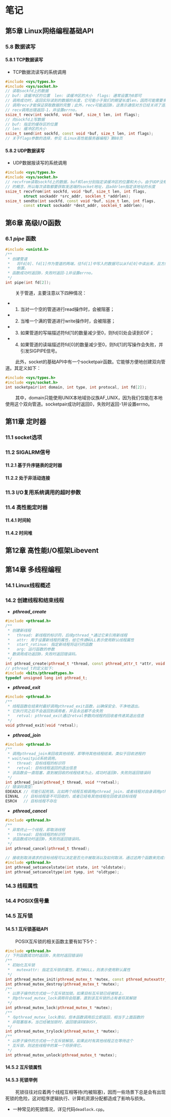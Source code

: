 # 笔记

## 第5章 Linux网络编程基础API

### 5.8 数据读写

#### 5.8.1 TCP数据读写

- TCP数据流读写的系统调用

```cpp
#include <sys/types.h>
#include <sys/socket.h>
// 读取sockfd上的数据
// buf: 读缓冲区的位置  len: 读缓冲区的大小  flags: 通常设置为0即可
// 调用成功时，返回实际读到的数据的长度，它可能小于我们的期望长度len，因而可能需要多次
// 调用recv才能保证获取数据的完整；此外，recv可能返回0，这表示通信对方已经关闭了连接；
// recv调用出错返回-1，并设置errno。
ssize_t recv(int sockfd, void *buf, size_t len, int flags);
// 向sockfd上写数据
// buf: 指定的缓存区的位置
// len: 缓冲区的大小
ssize_t send(int sockfd, const void *buf, size_t len, int flags);
// 关于flags参数的选择，参见《Linux高性能服务器编程》第88页
```

#### 5.8.2 UDP数据读写

- UDP数据报读写的系统调用

```cpp
#include <sys/types.h>
#include <sys/socket.h>
// recvfrom读取sockfd上的数据，buf和len分别指定读缓冲区的位置和大小。由于UDP没有连接
// 的概念，所以每次读取都要获取发送端的socket地址，且addrlen指定该地址的长度
ssize_t recvfrom(int sockfd, void *buf, size_t len, int flags, 
        struct sockaddr *src_addr, socklen_t *addrlen);
ssize_t sendto(int sockfd, const void *buf, size_t len, int flags, 
        const struct sockaddr *dest_addr, socklen_t addrlen);
```

## 第6章 高级I/O函数

### 6.1 _**pipe**_ 函数

```cpp
#include <unistd.h>
/**
 * 创建管道
 *   将fd[0]、fd[1]作为管道的两端，往fd[1]中写入的数据可以从fd[0]中读出来，且方向不可
 *   倒置。
 * 函数成功时返回0，失败时返回-1并设置errno。
 */
int pipe(int fd[2]);
```

&#160; &#160; &#160; &#160; 关于管道，主要注意以下四种情况：

- 1. 当对一个空的管道进行read操作时，会被阻塞；

- 2. 当堆一个满的管道进行write操作时，会被阻塞；

- 3. 如果管道的写端描述符fd[1]的数量减少至0，则fd[0]处会读到EOF；

- 4. 如果管道的读端描述符fd[0]的数量减少至0，则fd[1]的写操作会失败，并引发SIGPIPE信号。

&#160; &#160; &#160; &#160; 此外，socket的基础API中有一个socketpair函数。它能够方便地创建双向管道。其定义如下：

```cpp
#include <sys/types.h>
#include <sys/socket.h>
int socketpair(int domain, int type, int protocal, int fd[2]);
```

&#160; &#160; &#160; &#160; 其中，domain只能使用UNIX本地域协议族AF\_UNIX，因为我们仅能在本地使用这个双向管道。socketpair成功时返回0，失败时返回-1并设置errno。

### 

## 第11章 定时器

### 11.1 socket选项

### 11.2 SIGALRM信号

#### 11.2.1 基于升序链表的定时器

#### 11.2.2 处于非活动连接

### 11.3 I/O复用系统调用的超时参数

### 11.4 高性能定时器

#### 11.4.1 时间轮

#### 11.4.2 时间堆

## 第12章 高性能I/O框架Libevent

## 第14章 多线程编程

### 14.1 Linux线程概述

### 14.2 创建线程和结束线程

- _**pthread\_create**_

```cpp
#include <pthread.h>
/** 
 * 创建新线程
 *   thread: 新线程的标识符，后续pthread_*通过它来引用新线程
 *   attr: 用于设置新线程的属性，给它传递NULL表示使用默认线程属性
 *   start_rotinue: 指定新线程将运行的函数
 *   arg: 运行函数的参数
 * 数调用成功返回0，失败时返回错误码。
 */
int pthread_create(pthread_t *thread, const pthread_attr_t *attr, void *(*start_rotinue)(void *), void *arg);
// pthread_t的定义如下:
#include <bits/pthreadtypes.h>
typedef unsigned long int pthread_t;
```

- _**pthread\_exit**_

```cpp
#include <pthread.h>
/**
 * 线程函数在结束时最好调用pthread_exit函数，以确保安全、干净地退出。
 * 它执行完之后不会返回到调用者，并且永远都不会失败
 *   retval: pthread_exit通过retval参数向线程的回收者传递其退出信息
 */
void pthread_exit(void *retval);
```

- _**pthread\_join**_

```cpp
#include <pthread.h>
/**
 * 调用pthread_join来回收其他线程，即等待其他线程结束。类似于回收进程的
 * wait/waitpid系统调用。
 *   thread: 目标线程的标识符
 *   retval: 目标线程返回的退出信息
 * 该函数会一直阻塞，直到被回收的线程结束为止。成功时返回0，失败则返回错误码
 */
int pthread_join(pthread_t thread, void **retval);
// 错误码类型:
EDEADLK // 可能引起死锁。比如两个线程互相调用pthread_join，或者线程对自身调用pthread_join
EINVAL  // 目标线程是不可回收的，或者已经有其他线程在回收该目标线程
ESRCH   // 目标线程不存在
```

- _**pthread\_cancel**_

```cpp
#include <pthread.h>
/**
 * 异常终止一个线程，即取消线程
 *   thread: 目标线程的标识符
 * 该函数成功时返回0，失败则返回错误码。
 */
int pthread_cancel(pthread_t thread);

// 接收到取消请求的目标线程可以决定是否允许被取消以及如何取消，通过这两个函数来完成:
#include <pthread.h>
int pthread_setcancelstate(int state, int *oldstate);
int pthread_setcanceltype(int tyep, int *oldtype);
```

### 14.3 线程属性

### 14.4 POSIX信号量

### 14.5 互斥锁

#### 14.5.1 互斥锁基础API

&#160; &#160; &#160; &#160; POSIX互斥锁的相关函数主要有如下5个：

```cpp
#include <pthread.h>
// 下列函数成功时返回0，失败时返回错误码
/**
 * 初始化互斥锁
 *   mutexattr: 指定互斥锁的属性。若为NULL，则表示使用默认属性
 */
int pthread_mutex_init(pthread_mutex_t *mutex, const pthread_mutexattr_t *mutexattr);
int pthread_mutex_destroy(pthread_mutex_t *mutex);
/**
 * 以原子操作的方式给一个互斥锁加锁。如果目标互斥锁已经被锁上，
 * 则pthread_mutex_lock调用将会阻塞，直到该互斥锁的占有者将其解锁
 */
int pthread_mutex_lock(pthread_mutex_t *mutex);
/**
 * 与pthread_mutex_lock类似，但本函数调用后立即返回，相当于上面函数的
 * 非阻塞版本。当已经被加锁时，返回错误码EBUSY。
 */
int pthread_mutex_trylock(pthread_mutex_t *mutex);
/**
 * 以原子操作的方式给一个互斥锁解锁。如果此时有其他线程正在等待这个
 * 互斥锁，则这些线程中的某一个将获得它。
 */
int pthread_mutex_unlock(pthread_mutex_t *mutex);
```

#### 14.5.2 互斥锁属性

#### 14.5.3 死锁举例

&#160; &#160; &#160; &#160; 死锁往往对应着两个线程互相等待(均被阻塞)，因而一些场景下总是会有出现死锁的危险，这对程序逻辑执行、计算机资源分配都造成了影响与损失。

- 一种常见的死锁情况，详见代码`deadlock.cpp`。
